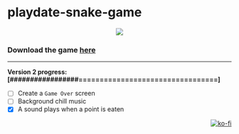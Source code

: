 # playdate-snake-game

<p align="center">
  <img src="https://i.imgur.com/uzDGwGw.png">
</p>

### Download the game [here](https://github.com/Mocchi-Mochi/playdate-snake-game/releases/tag/playdate-snake-v1)

---

**Version 2 progress: [#################=================================]**

- [ ] Create a `Game Over` screen
- [ ] Background chill music
- [x] A sound plays when a point is eaten

<p align="right"><a href="https://ko-fi.com/K3K281ONV" target="_blank"><img src="https://ko-fi.com/img/githubbutton_sm.svg" alt="ko-fi"></a></p>
